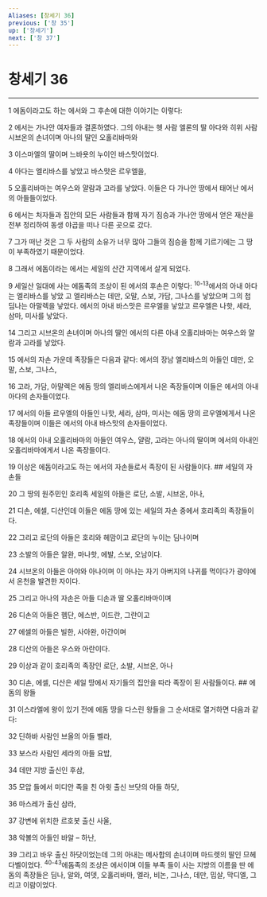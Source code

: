 ```yaml
---
Aliases: [창세기 36]
previous: ['창 35']
up: ['창세기']
next: ['창 37']
---
```

# 창세기 36

***


1 에돔이라고도 하는 에서와 그 후손에 대한 이야기는 이렇다: 

2 에서는 가나안 여자들과 결혼하였다. 그의 아내는 헷 사람 엘론의 딸 아다와 히위 사람 시브온의 손녀이며 아나의 딸인 오홀리바마와 

3 이스마엘의 딸이며 느바욧의 누이인 바스맛이었다. 

4 아다는 엘리바스를 낳았고 바스맛은 르우엘을, 

5 오홀리바마는 여우스와 얄람과 고라를 낳았다. 이들은 다 가나안 땅에서 태어난 에서의 아들들이었다. 

6 에서는 처자들과 집안의 모든 사람들과 함께 자기 짐승과 가나안 땅에서 얻은 재산을 전부 정리하여 동생 야곱을 떠나 다른 곳으로 갔다. 

7 그가 떠난 것은 그 두 사람의 소유가 너무 많아 그들의 짐승을 함께 기르기에는 그 땅이 부족하였기 때문이었다. 

8 그래서 에돔이라는 에서는 세일의 산간 지역에서 살게 되었다. 

9 세일산 일대에 사는 에돔족의 조상이 된 에서의 후손은 이렇다: <sup class="versenum">10-13</sup>에서의 아내 아다는 엘리바스를 낳았 고 엘리바스는 데만, 오말, 스보, 가담, 그나스를 낳았으며 그의 첩 딤나는 아말렉을 낳았다. 에서의 아내 바스맛은 르우엘을 낳았고 르우엘은 나핫, 세라, 삼마, 미사를 낳았다. 

14 그리고 시브온의 손녀이며 아나의 딸인 에서의 다른 아내 오홀리바마는 여우스와 얄람과 고라를 낳았다. 

15 에서의 자손 가운데 족장들은 다음과 같다: 에서의 장남 엘리바스의 아들인 데만, 오말, 스보, 그나스, 

16 고라, 가담, 아말렉은 에돔 땅의 엘리바스에게서 나온 족장들이며 이들은 에서의 아내 아다의 손자들이었다. 

17 에서의 아들 르우엘의 아들인 나핫, 세라, 삼마, 미사는 에돔 땅의 르우엘에게서 나온 족장들이며 이들은 에서의 아내 바스맛의 손자들이었다. 

18 에서의 아내 오홀리바마의 아들인 여우스, 얄람, 고라는 아나의 딸이며 에서의 아내인 오홀리바마에게서 나온 족장들이다. 

19 이상은 에돔이라고도 하는 에서의 자손들로서 족장이 된 사람들이다. ## 세일의 자손들 

20 그 땅의 원주민인 호리족 세일의 아들은 로단, 소발, 시브온, 아나, 

21 디손, 에셀, 디산인데 이들은 에돔 땅에 있는 세일의 자손 중에서 호리족의 족장들이다. 

22 그리고 로단의 아들은 호리와 헤맘이고 로단의 누이는 딤나이며 

23 소발의 아들은 알완, 마나핫, 에발, 스보, 오남이다. 

24 시브온의 아들은 아야와 아나이며 이 아나는 자기 아버지의 나귀를 먹이다가 광야에서 온천을 발견한 자이다. 

25 그리고 아나의 자손은 아들 디손과 딸 오홀리바마이며 

26 디손의 아들은 헴단, 에스반, 이드란, 그란이고 

27 에셀의 아들은 빌한, 사아완, 아간이며 

28 디산의 아들은 우스와 아란이다. 

29 이상과 같이 호리족의 족장인 로단, 소발, 시브온, 아나 

30 디손, 에셀, 디산은 세일 땅에서 자기들의 집안을 따라 족장이 된 사람들이다. ## 에돔의 왕들 

31 이스라엘에 왕이 있기 전에 에돔 땅을 다스린 왕들을 그 순서대로 열거하면 다음과 같다: 

32 딘하바 사람인 브올의 아들 벨라, 

33 보스라 사람인 세라의 아들 요밥, 

34 데만 지방 출신인 후삼, 

35 모압 들에서 미디안 족을 친 아윗 출신 브닷의 아들 하닷, 

36 마스레가 출신 삼라, 

37 강변에 위치한 르호봇 출신 사울, 

38 악볼의 아들인 바알 – 하난, 

39 그리고 바우 출신 하닷이었는데 그의 아내는 메사합의 손녀이며 마드렛의 딸인 므헤다벨이었다. <sup class="versenum">40-43</sup>에돔족의 조상은 에서이며 이들 부족 들이 사는 지방의 이름을 딴 에돔의 족장들은 딤나, 알와, 여뎃, 오홀리바마, 엘라, 비논, 그나스, 데만, 밉살, 막디엘, 그리고 이람이었다.
